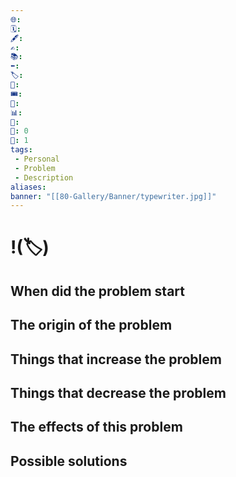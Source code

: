 ```yaml
---
🌐: 
🗓️: 
🖋️: 
✍️: 
📚: 
⬅️: 
🏷️: 
🎫: 
🎟️: 
🔖: 
📊: 
🏁: 
🏹: 0
🎯: 1
tags:
 - Personal
 - Problem
 - Description
aliases: 
banner: "[[80-Gallery/Banner/typewriter.jpg]]"
---
```


# !(🏷️)

## When did the problem start

## The origin of the problem

## Things that increase the problem 

## Things that decrease the problem 

## The effects of this problem

## Possible solutions 
